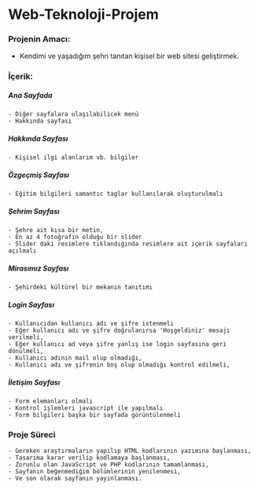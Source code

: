 # Web-Teknoloji-Projem

###   Projenin Amacı:
- Kendimi ve yaşadığım şehri tanıtan kişisel bir web sitesi geliştirmek.


###   İçerik:

  ##### Ana Sayfada
    - Diğer sayfalara ulaşılabilicek menü
    - Hakkında sayfası
    
  ##### Hakkında Sayfası
    - Kişisel ilgi alanlarım vb. bilgiler
    
  ##### Özgeçmiş Sayfası    
    - Eğitim bilgileri samantıc taglar kullanılarak oluşturulmalı
    
  ##### Şehrim Sayfası  
    - Şehre ait kısa bir metin,
    - En az 4 fotoğrafın olduğu bir slider
    - Slider daki resimlere tıklandığında resimlere ait içerik sayfaları açılmalı
   
  ##### Mirasımız Sayfası
    - Şehirdeki kültürel bir mekanın tanıtımı 
    
  ##### Login Sayfası
    - Kullanıcıdan kullanıcı adı ve şifre istenmeli
    - Eğer kullanıcı adı ve şifre doğrulanırsa 'Hoşgeldiniz' mesajı verilmeli,
    - Eğer kullanıcı ad veya şifre yanlış ise login sayfasına geri dönülmeli,
    - Kullanıcı adının mail olup olmadığı,
    - Kullanıcı adı ve şifrenin boş olup olmadığı kontrol edilmeli,
    
  ##### İletişim Sayfası
    - Form elemanları olmalı
    - Kontrol işlemleri javascript ile yapılmalı
    - Form bilgileri başka bir sayfada görüntülenmeli
    
###    Proje Süreci
    - Gereken araştırmaların yapılıp HTML kodlarının yazımına başlanması,
    - Tasarıma karar verilip kodlamaya başlanması,
    - Zorunlu olan JavaScript ve PHP kodlarının tamamlanması,
    - Sayfanın beğenmediğim bölümlerinin yenilenmesi,
    - Ve son olarak sayfanın yayınlanması.
